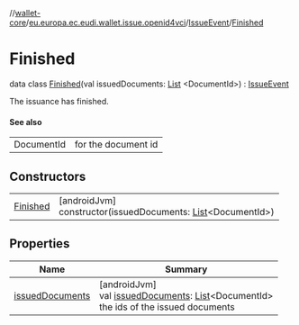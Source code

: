//[wallet-core](../../../../index.md)/[eu.europa.ec.eudi.wallet.issue.openid4vci](../../index.md)/[IssueEvent](../index.md)/[Finished](index.md)

# Finished

data class [Finished](index.md)(val
issuedDocuments: [List](https://kotlinlang.org/api/latest/jvm/stdlib/kotlin.collections/-list/index.html)
&lt;DocumentId&gt;) : [IssueEvent](../index.md)

The issuance has finished.

#### See also

|            |                     |
|------------|---------------------|
| DocumentId | for the document id |

## Constructors

|                          |                                                                                                                                                          |
|--------------------------|----------------------------------------------------------------------------------------------------------------------------------------------------------|
| [Finished](-finished.md) | [androidJvm]<br>constructor(issuedDocuments: [List](https://kotlinlang.org/api/latest/jvm/stdlib/kotlin.collections/-list/index.html)&lt;DocumentId&gt;) |

## Properties

| Name                                   | Summary                                                                                                                                                                                                   |
|----------------------------------------|-----------------------------------------------------------------------------------------------------------------------------------------------------------------------------------------------------------|
| [issuedDocuments](issued-documents.md) | [androidJvm]<br>val [issuedDocuments](issued-documents.md): [List](https://kotlinlang.org/api/latest/jvm/stdlib/kotlin.collections/-list/index.html)&lt;DocumentId&gt;<br>the ids of the issued documents |
